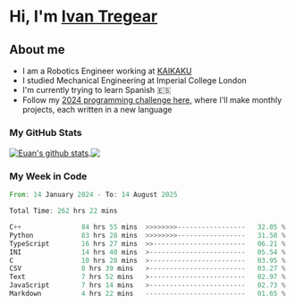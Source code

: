 # Hi, I'm [Ivan Tregear](https://www.linkedin.com/in/ivantregear/)

## About me

* I am a Robotics Engineer working at [KAIKAKU](https://github.com/KAIKAKU-AI)
* I studied Mechanical Engineering at Imperial College London
* I'm currently trying to learn Spanish :es:
* Follow my [2024 programming challenge here](https://github.com/ITregear?tab=repositories), where I'll make monthly projects, each written in a new language


### My GitHub Stats

<a href="#my-github-stats">
  <img align="center" src="https://github-readme-stats.vercel.app/api?username=itregear&count_private=true&show_icons=true&include_all_commits=true&theme=material-palenight" alt="Euan's github stats" />
</a>

<a href="#my-github-stats">
  <img align="center" src="https://github-readme-stats.vercel.app/api/top-langs/?username=itregear&layout=compact&theme=material-palenight" />
</a>

### My Week in Code
<!--START_SECTION:waka-->

```rust
From: 14 January 2024 - To: 14 August 2025

Total Time: 262 hrs 22 mins

C++               84 hrs 55 mins  >>>>>>>>-----------------   32.05 %
Python            83 hrs 28 mins  >>>>>>>>-----------------   31.50 %
TypeScript        16 hrs 27 mins  >>-----------------------   06.21 %
INI               14 hrs 40 mins  >------------------------   05.54 %
C                 10 hrs 28 mins  >------------------------   03.95 %
CSV               8 hrs 39 mins   >------------------------   03.27 %
Text              7 hrs 52 mins   >------------------------   02.97 %
JavaScript        7 hrs 14 mins   >------------------------   02.73 %
Markdown          4 hrs 22 mins   -------------------------   01.65 %
```

<!--END_SECTION:waka-->
